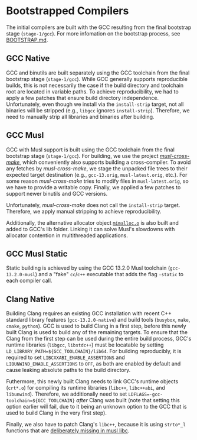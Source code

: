 # Bootstrapped Compilers

The initial compilers are built with the GCC resulting from the final bootstrap
stage (`stage-1/gcc`). For more infomation on the bootstrap process, see
[BOOTSTRAP.md](./BOOTSTRAP.md).

## GCC Native

GCC and binutils are built separately using the GCC toolchain from the final
bootstrap stage (`stage-1/gcc`). While GCC generally supports reproducible
builds, this is not necessarily the case if the build directory and toolchain
root are located in variable paths. To achieve reproducibility, we had to apply
a few patches that ensure build directory independence. Unfortunately, even
though we install via the `install-strip` target, not all binaries will be
stripped (e.g., `libgcc` ignores `install-strip`). Therefore, we need to
manually strip all libraries and binaries after building.

## GCC Musl

GCC with Musl support is built using the GCC toolchain from the final bootstrap
stage (`stage-1/gcc`). For building, we use the project
[*musl-cross-make*](https://github.com/richfelker/musl-cross-make), which
conveniently also supports building a cross-compiler. To avoid any fetches by
*musl-cross-make*, we stage the unpacked file trees to their expected target
destination (e.g., `gcc-13.orig`, `musl-latest.orig`, etc.). For some reason
*musl-cross-make* tries to modify files in `musl-latest.orig`, so we have to
provide a writable copy. Finally, we applied a few patches to support newer
binutils and GCC versions.

Unfortunately, *musl-cross-make* does not call the `install-strip` target.
Therefore, we apply manual stripping to achieve reproducibility.

Additionally, the alternative allocator object
[`mimalloc.o`](https://github.com/microsoft/mimalloc) is also built and added to
GCC's lib folder. Linking it can solve Musl's slowdowns with allocator
contention in multithreaded applications.

## GCC Musl Static

Static building is achieved by using the GCC 13.2.0 Musl toolchain
(`gcc-13.2.0-musl`) and a "fake" `cc`/`c++` executable that adds the flag
`-static` to each compiler call.

## Clang Native

Building Clang requires an existing GCC installation with recent C++ standard
library features (`gcc-13.2.0-native`) and build tools (`busybox`, `make`,
`cmake`, `python`). GCC is used to build Clang in a first step, before this
newly built Clang is used to build any of the remaining targets. To ensure that
the Clang from the first step can be used during the entire build process, GCC's
runtime libraries (`libgcc`, `libstdc++`) must be locatable by setting
`LD_LIBRARY_PATH=${GCC_TOOLCHAIN}/lib64`. For building reproducibly, it is
required to set `LIBCXXABI_ENABLE_ASSERTIONS` and `LIBUNWIND_ENABLE_ASSERTIONS`
to `OFF`, as both are enabled by default and cause leaking absolute paths to
the build directory.

Futhermore, this newly built Clang needs to link GCC's runtime objects
(`crt*.o`) for compiling its runtime libraries (`libc++`, `libc++abi`, and
`libunwind`). Therefore, we additionally need to set
`LDFLAGS=-gcc-toolchain=${GCC_TOOLCHAIN}` *after* Clang was built (note that
setting this option earlier will fail, due to it being an unknown option to the
GCC that is used to build Clang in the very first step).

Finally, we also have to patch Clang's `libc++`, because it is using `strto*_l`
functions that are [deliberately missing in musl
libc](https://www.openwall.com/lists/musl/2020/10/01/3).

